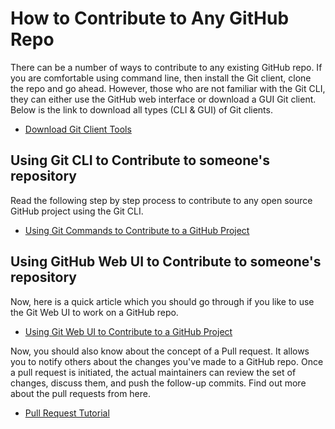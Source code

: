 # How to Contribute to Any GitHub Repo

There can be a number of ways to contribute to any existing GitHub repo.
If you are comfortable using command line, then install the Git client, clone the repo and go ahead.
However, those who are not familiar with the Git CLI, they can either use the GitHub web interface or download a GUI Git client.
Below is the link to download all types (CLI & GUI) of Git clients.

* [Download Git Client Tools](https://git-scm.com/download/gui/windows)

## Using Git CLI to Contribute to someone's repository

Read the following step by step process to contribute to any open source GitHub project using the Git CLI.

* [Using Git Commands to Contribute to a GitHub Project](http://kbroman.org/github_tutorial/pages/fork.html)

## Using GitHub Web UI to Contribute to someone's repository

Now, here is a quick article which you should go through if you like to use the Git Web UI to work on a GitHub repo.

* [Using Git Web UI to Contribute to a GitHub Project](https://github.com/WGBH/pbucore/wiki/Contributing-to-the-project-through-Github-web-interface)

Now, you should also know about the concept of a Pull request.
It allows you to notify others about the changes you've made to a GitHub repo.
Once a pull request is initiated, the actual maintainers can review the set of changes, discuss them, and push the follow-up commits.
Find out more about the pull requests from here.

* [Pull Request Tutorial](https://yangsu.github.io/pull-request-tutorial/)
